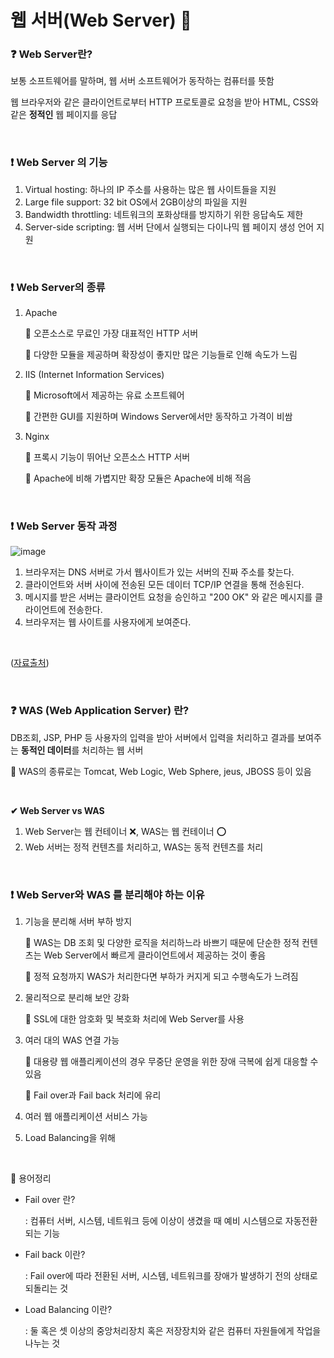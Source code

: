 # 웹 서버(Web Server) 🍂

### ❓ Web Server란?

보통 소프트웨어를 말하며, 웹 서버 소프트웨어가 동작하는 컴퓨터를 뜻함

웹 브라우저와 같은 클라이언트로부터 HTTP 프로토콜로 요청을 받아 HTML, CSS와 같은 **정적인** 웹 페이지를 응답

<br/>

### ❗ Web Server 의 기능

1. Virtual hosting: 하나의 IP 주소를 사용하는 많은 웹 사이트들을 지원
2. Large file support: 32 bit OS에서 2GB이상의 파일을 지원
3. Bandwidth throttling: 네트워크의 포화상태를 방지하기 위한 응답속도 제한
4. Server-side scripting: 웹 서버 단에서 실행되는 다이나믹 웹 페이지 생성 언어 지원

<br/>

### ❗ Web Server의 종류

1. Apache

   🍂 오픈소스로 무료인 가장 대표적인 HTTP 서버

   🍂 다양한 모듈을 제공하며 확장성이 좋지만 많은 기능들로 인해 속도가 느림

2. IIS (Internet Information Services)

   🍂 Microsoft에서 제공하는 유료 소프트웨어

   🍂 간편한 GUI를 지원하며 Windows Server에서만 동작하고 가격이 비쌈

3. Nginx

   🍂 프록시 기능이 뛰어난 오픈소스 HTTP 서버

   🍂 Apache에 비해 가볍지만 확장 모듈은 Apache에 비해 적음

<br/>

### ❗ Web Server 동작 과정

![image](https://user-images.githubusercontent.com/64277114/90980278-62481380-e595-11ea-92eb-25bbfbfb6c41.png)

1. 브라우저는 DNS 서버로 가서 웹사이트가 있는 서버의 진짜 주소를 찾는다.
2. 클라이언트와 서버 사이에 전송된 모든 데이터 TCP/IP 연결을 통해 전송된다.
3. 메시지를 받은 서버는 클라이언트 요청을 승인하고 "200 OK" 와 같은 메시지를 클라이언트에 전송한다.
4. 브라우저는 웹 사이트를 사용자에게 보여준다.

<br/>

([자료출처](http://tcpschool.com/webbasic/works))

<br/>

### ❓ WAS (Web Application Server) 란?

DB조회, JSP, PHP 등 사용자의 입력을 받아 서버에서 입력을 처리하고 결과를 보여주는 **동적인 데이터**를 처리하는 웹 서버

🍂 WAS의 종류로는 Tomcat, Web Logic, Web Sphere, jeus, JBOSS 등이 있음

<br/>

**✔ Web Server vs WAS**

1. Web Server는 웹 컨테이너 ❌, WAS는 웹 컨테이너 ⭕
2. Web 서버는 정적 컨텐츠를 처리하고, WAS는 동적 컨텐츠를 처리

<br/>

### ❗ Web Server와 WAS 를 분리해야 하는 이유

1. 기능을 분리해 서버 부하 방지

   🍂 WAS는 DB 조회 및 다양한 로직을 처리하느라 바쁘기 때문에 단순한 정적 컨텐츠는 Web Server에서 빠르게 클라이언트에서 제공하는 것이 좋음

   🍂 정적 요청까지 WAS가 처리한다면 부하가 커지게 되고 수행속도가 느려짐

2. 물리적으로 분리해 보안 강화

   🍂 SSL에 대한 암호화 및 복호화 처리에 Web Server를 사용

3. 여러 대의 WAS 연결 가능

   🍂 대용량 웹 애플리케이션의 경우 무중단 운영을 위한 장애 극복에 쉽게 대응할 수 있음

   🍂 Fail over과 Fail back 처리에 유리

4. 여러 웹 애플리케이션 서비스 가능

5. Load Balancing을 위해

<br/>

🚩 용어정리

* Fail over 란?

  : 컴퓨터 서버, 시스템, 네트워크 등에 이상이 생겼을 때 예비 시스템으로 자동전환 되는 기능

* Fail back 이란?

  : Fail over에 따라 전환된 서버, 시스템, 네트워크를 장애가 발생하기 전의 상태로 되돌리는 것

* Load Balancing 이란?

  : 둘 혹은 셋 이상의 중앙처리장치 혹은 저장장치와 같은 컴퓨터 자원들에게 작업을 나누는 것